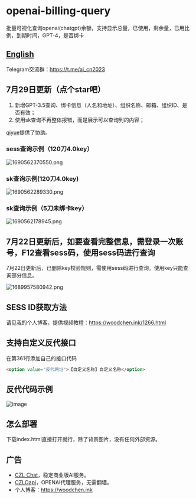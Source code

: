 # openai-billing-query
批量可视化查询openai(chatgpt)余额，支持显示总量，已使用，剩余量，已用比例，到期时间，GPT-4，是否绑卡

## [English](README_EN.md)

Telegram交流群：https://t.me/ai_cn2023  

## 7月29日更新（点个star吧）

1. 新增GPT-3.5查询、绑卡信息（人名和地址）、组织名称、邮箱、组织ID、是否有效；
2. 使用sk查询不再整体报错，而是展示可以查询到的内容；

[qiyue](https://github.com/qiyue-rgb)提供了协助。

### sess查询示例（120刀4.0key）

![1690562370550.png](https://cdn-img.czl.net/2023/07/29/64c3ef5003257.png)

### sk查询示例(120刀4.0key)

![1690562289330.png](https://cdn-img.czl.net/2023/07/29/64c3eefec26cd.png)

### sk查询示例（5刀未绑卡key）

![1690562178945.png](https://cdn-img.czl.net/2023/07/29/64c3ee9070310.png)

## 7月22日更新后，如要查看完整信息，需登录一次账号，F12查看sess码，使用sess码进行查询

7月22日更新后，已删除key校验规则，需使用sess码进行查询。使用key只能查询部分信息。

![1689957580942.png](https://cdn-img.czl.net/2023/07/22/64bab4daba587.png)

## SESS ID获取方法

请见我的个人博客，提供视频教程：https://woodchen.ink/1266.html

## 支持自定义反代接口
在第361行添加自己的接口代码

``` html
<option value="反代网址">【自定义名称】自定义名称</option>
```
## 反代代码示例
![image](https://github.com/woodchen-ink/openai-billing-query/assets/95951386/0bcdb51b-de08-49bc-bd01-5bf731f53d02)

## 怎么部署
下载index.html直接打开就行，除了背景图片，没有任何外部资源。


## 广告
- [CZL Chat](https://chat.czl.net)，稳定商业版AI服务。
- [CZLOapi](https://oapi.czl.net)，OPENAI代理服务，无需翻墙。
- 个人博客：https://woodchen.ink

